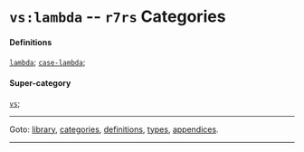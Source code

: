 

<a id='category__r7rs__vs_3a_lambda'></a>

# `vs:lambda` -- `r7rs` Categories


#### Definitions

[`lambda`](../../r7rs/definitions/lambda.md#definition__r7rs__lambda);
[`case-lambda`](../../r7rs/definitions/case-lambda.md#definition__r7rs__case-lambda);


#### Super-category

[`vs`](../../r7rs/categories/vs.md#category__r7rs__vs);

----

Goto: [library](../../r7rs/_index.md#library__r7rs), [categories](../../r7rs/categories/_index.md#toc__r7rs__categories), [definitions](../../r7rs/definitions/_index.md#toc__r7rs__definitions), [types](../../r7rs/types/_index.md#toc__r7rs__types), [appendices](../../r7rs/appendices/_index.md#toc__r7rs__appendices).

----

